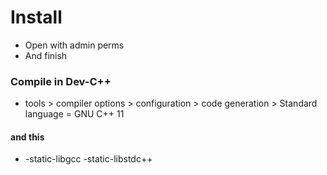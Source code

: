 # Install

- Open with admin perms
- And finish

### Compile in Dev-C++
- tools > compiler options > configuration > code generation > Standard language = GNU C++ 11

#### and this
- -static-libgcc -static-libstdc++
